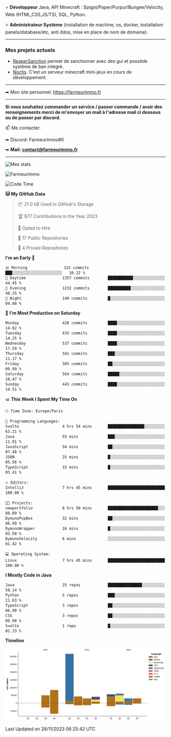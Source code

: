⭐ **Développeur** Java, API Minecraft : Spigot/Paper/Purpur/Bungee/Velocity, Web (HTML,CSS,JS/TS), SQL, Python.

⭐ **Administrateur Système** (installation de machine, os, docker, installation panels/database/etc, anti ddos, mise en place de nom de domaine).

---

### Mes projets actuels
- [ReaperSanction](https://www.spigotmc.org/resources/reapersanction.89580/) permet de sanctionner avec des gui et possède système de ban intégré.
- [Noctis](https://discord.gg/ydRurvUJ8U). C'est un serveur minecraft mini-jeux en cours de développement.

---

➥ Mon site personnel: https://farmeurimmo.fr

---

**Si vous souhaitez commander un service / passer commande / avoir des renseignements merci de m'envoyer un mail à l'adresse mail ci dessous ou de passer par discord.**

📫 Me contacter:
 
   ➥ Discord: Farmeurimmo#0
   
   ➥ **Mail: contact@farmeurimmo.fr**

---

![Mes stats](https://github-readme-stats.farmeurimmo.fr/api?username=Farmeurimmo&count_private=true&show_icons=true&theme=radical)

<img src="https://komarev.com/ghpvc/?username=Farmeurimmo" alt="Farmeurimmo" />

<!--START_SECTION:waka-->
![Code Time](http://img.shields.io/badge/Code%20Time-1%2C030%20hrs%2022%20mins-blue)

**🐱 My GitHub Data** 

> 📦 21.0 kB Used in GitHub's Storage 
 > 
> 🏆 877 Contributions in the Year 2023
 > 
> 💼 Opted to Hire
 > 
> 📜 17 Public Repositories 
 > 
> 🔑 4 Private Repositories 
 > 
**I'm an Early 🐤** 

```text
🌞 Morning                315 commits         ███░░░░░░░░░░░░░░░░░░░░░░   10.32 % 
🌆 Daytime                1357 commits        ███████████░░░░░░░░░░░░░░   44.45 % 
🌃 Evening                1232 commits        ██████████░░░░░░░░░░░░░░░   40.35 % 
🌙 Night                  149 commits         █░░░░░░░░░░░░░░░░░░░░░░░░   04.88 % 
```
📅 **I'm Most Productive on Saturday** 

```text
Monday                   428 commits         ████░░░░░░░░░░░░░░░░░░░░░   14.02 % 
Tuesday                  435 commits         ████░░░░░░░░░░░░░░░░░░░░░   14.25 % 
Wednesday                537 commits         ████░░░░░░░░░░░░░░░░░░░░░   17.59 % 
Thursday                 341 commits         ███░░░░░░░░░░░░░░░░░░░░░░   11.17 % 
Friday                   305 commits         ██░░░░░░░░░░░░░░░░░░░░░░░   09.99 % 
Saturday                 564 commits         █████░░░░░░░░░░░░░░░░░░░░   18.47 % 
Sunday                   443 commits         ████░░░░░░░░░░░░░░░░░░░░░   14.51 % 
```


📊 **This Week I Spent My Time On** 

```text
🕑︎ Time Zone: Europe/Paris

💬 Programming Languages: 
Svelte                   4 hrs 54 mins       ████████████████░░░░░░░░░   63.21 % 
Java                     55 mins             ███░░░░░░░░░░░░░░░░░░░░░░   11.91 % 
JavaScript               34 mins             ██░░░░░░░░░░░░░░░░░░░░░░░   07.48 % 
JSON                     25 mins             █░░░░░░░░░░░░░░░░░░░░░░░░   05.56 % 
TypeScript               15 mins             █░░░░░░░░░░░░░░░░░░░░░░░░   03.41 % 

🔥 Editors: 
IntelliJ                 7 hrs 45 mins       █████████████████████████   100.00 % 

🐱‍💻 Projects: 
newportfolio             6 hrs 50 mins       ██████████████████████░░░   88.09 % 
DymunoPvpBox             32 mins             ██░░░░░░░░░░░░░░░░░░░░░░░   06.99 % 
DymunoWrapper            16 mins             █░░░░░░░░░░░░░░░░░░░░░░░░   03.50 % 
DymunoVelocity           6 mins              ░░░░░░░░░░░░░░░░░░░░░░░░░   01.42 % 

💻 Operating System: 
Linux                    7 hrs 45 mins       █████████████████████████   100.00 % 
```

**I Mostly Code in Java** 

```text
Java                     25 repos            ███████████████░░░░░░░░░░   58.14 % 
Python                   5 repos             ███░░░░░░░░░░░░░░░░░░░░░░   11.63 % 
TypeScript               3 repos             ██░░░░░░░░░░░░░░░░░░░░░░░   06.98 % 
CSS                      3 repos             ██░░░░░░░░░░░░░░░░░░░░░░░   06.98 % 
Svelte                   1 repo              █░░░░░░░░░░░░░░░░░░░░░░░░   02.33 % 
```



**Timeline**

![Lines of Code chart](https://raw.githubusercontent.com/Farmeurimmo/Farmeurimmo/main/assets/bar_graph.png)


 Last Updated on 28/11/2023 06:25:42 UTC
<!--END_SECTION:waka-->
